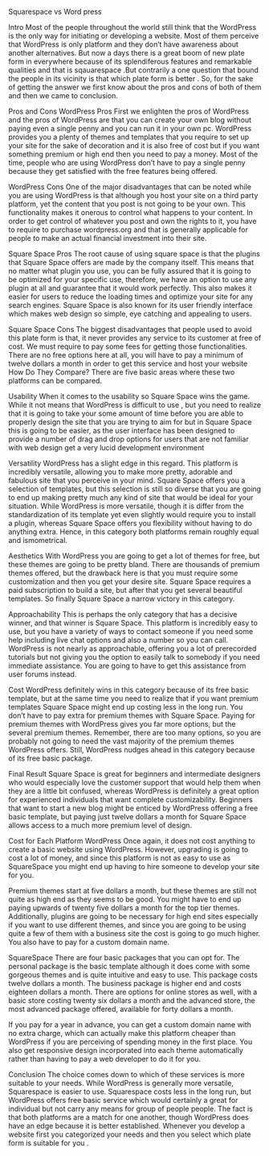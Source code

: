 Squarespace vs Word press 


Intro Most of the people throughout the world still think that the WordPress is the only way for initiating or developing a website. Most of them perceive that WordPress is only platform and they don’t have awareness about another alternatives. But now a days there is a great boom of new plate form in everywhere because of its splendiferous features and remarkable qualities and that is sqauarespace .But contrarily a one question that bound the people in its vicinity is that which plate form is better . So, for the sake of getting the answer we first know about the pros and cons of both of them and then we came to conclusion. 


Pros and Cons WordPress Pros First we enlighten the pros of WordPress and the pros of WordPress are that you can create your own blog without paying even a single penny and you can run it in your own pc. WordPress provides you a plenty of themes and templates that you require to set up your site for the sake of decoration and it is also free of cost but if you want something premium or high end then you need to pay a money. Most of the time, people who are using WordPress don’t have to pay a single penny because they get satisfied with the free features being offered. 


WordPress Cons One of the major disadvantages that can be noted while you are using WordPress is that although you host your site on a third party platform, yet the content that you post is not going to be your own. This functionality makes it onerous to control what happens to your content. In order to get control of whatever you post and own the rights to it, you have to require to purchase wordpress.org and that is generally applicable for people to make an actual financial investment into their site. 


Square Space Pros The root cause of using square space is that the plugins that Square Space offers are made by the company itself. This means that no matter what plugin you use, you can be fully assured that it is going to be optimized for your specific use, therefore, we have an option to use any plugin at all and guarantee that it would work perfectly. This also makes it easier for users to reduce the loading times and optimize your site for any search engines. Square Space is also known for its user friendly interface which makes web design so simple, eye catching and appealing to users. 


Square Space Cons The biggest disadvantages that people used to avoid this plate form is that, it never provides any service to its customer at free of cost. We must require to pay some fees for getting those functionalities. There are no free options here at all, you will have to pay a minimum of twelve dollars a month in order to get this service and host your website  
How Do They Compare? There are five basic areas where these two platforms can be compared.  


Usability When it comes to the usability so Square Space wins the game. While it not means that WordPress is  difficult to use , but you  need to realize that it is going to take your some amount of time before you are able to properly design the site that you are trying to aim for but in Square Space this is going to be easier, as the user interface has been designed to provide a number of drag and drop options for users that are not familiar with web design get a very lucid development environment 


Versatility WordPress has a slight edge in this regard. This platform is incredibly versatile, allowing you to make more pretty, adorable and fabulous site that you perceive in your mind. Square Space offers you a selection of templates, but this selection is still so diverse that you are going to end up making pretty much any kind of site that would be ideal for your situation. While WordPress is more versatile, though it is differ from the standardization of its template yet even slightly would require you to install a plugin, whereas Square Space offers you flexibility without having to do anything extra. Hence, in this category both platforms remain roughly equal and ismometrical. 


Aesthetics With WordPress you are going to get a lot of themes for free, but these themes are going to be pretty bland. There are thousands of premium themes offered, but the drawback here is that you must require some customization and then you get your desire site. Square Space requires a paid subscription to build a site, but after that you get several beautiful templates. So finally Square Space a narrow victory in this category. 


Approachability This is perhaps the only category that has a decisive winner, and that winner is Square Space. This platform is incredibly easy to use, but you have a variety of ways to contact someone if you need some help including live chat options and also a number so you can call. WordPress is not nearly as approachable, offering you a lot of prerecorded tutorials but not giving you the option to easily talk to somebody if you need immediate assistance. You are going to have to get this assistance from user forums instead. 


Cost WordPress definitely wins in this category because of its free basic template, but at the same time you need to realize that if you want premium templates Square Space might end up costing less in the long run. You don’t have to pay extra for premium themes with Square Space. Paying for premium themes with WordPress gives you far more options, but the several premium themes. Remember, there are too many options, so you are probably not going to need the vast majority of the premium themes WordPress offers. Still, WordPress nudges ahead in this category because of its free basic package. 


Final Result Square Space is great for beginners and intermediate designers who would especially love the customer support that would help them when they are a little bit confused, whereas WordPress is definitely a great option for experienced individuals that want complete customizability. Beginners that want to start a new blog might be enticed by WordPress offering a free basic template, but paying just twelve dollars a month for Square Space allows access to a much more premium level of design. 


Cost for Each Platform WordPress Once again, it does not cost anything to create a basic website using WordPress. However, upgrading is going to cost a lot of money, and since this platform is not as easy to use as SquareSpace you might end up having to hire someone to develop your site for you. 


Premium themes start at five dollars a month, but these themes are still not quite as high end as they seems to be good. You might have to end up paying upwards of twenty five dollars a month for the top tier themes. Additionally, plugins are going to be necessary for high end sites especially if you want to use different themes, and since you are going to be using quite a few of them with a business site the cost is going to go much higher. You also have to pay for a custom domain name.


SquareSpace There are four basic packages that you can opt for. The personal package is the basic template although it does come with some gorgeous themes and is quite intuitive and easy to use. This package costs twelve dollars a month. The business package is higher end and costs eighteen dollars a month. There are options for online stores as well, with a basic store costing twenty six dollars a month and the advanced store, the most advanced package offered, available for forty dollars a month. 


If you pay for a year in advance, you can get a custom domain name with no extra charge, which can actually make this platform cheaper than WordPress if you are perceiving of spending money in the first place. You also get responsive design incorporated into each theme automatically rather than having to pay a web developer to do it for you. 


Conclusion The choice comes down to which of these services is more suitable to your needs. While WordPress is generally more versatile, Squarespace is easier to use. Squarespace costs less in the long run, but WordPress offers free basic service which would certainly a great for individual but not carry any means for group of people people. The fact is that both platforms are a match for one another, though WordPress does have an edge because it is better established. Whenever you develop a website first you categorized your needs and then you select which plate form is suitable for you . 

